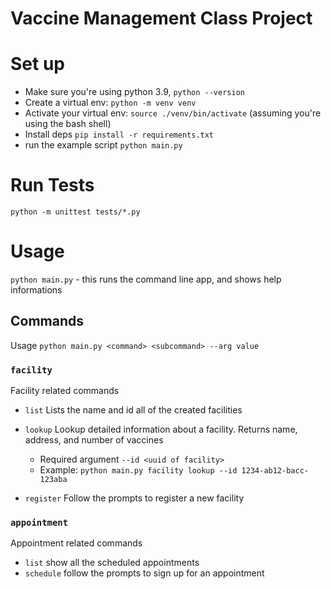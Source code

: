 # Vaccine Management Class Project

# Set up
* Make sure you're using python 3.9, `python --version`
* Create a virtual env: `python -m venv venv`
* Activate your virtual env: `source ./venv/bin/activate` (assuming you're using the bash shell)
* Install deps `pip install -r requirements.txt`
* run the example script `python main.py`

# Run Tests
`python -m unittest tests/*.py`

# Usage
`python main.py` - this runs the command line app, and shows help informations

## Commands
Usage `python main.py <command> <subcommand> --arg value`

### `facility`
Facility related commands
* `list`
Lists the name and id all of the created facilities


* `lookup` Lookup detailed information about a facility. Returns name, address, and number of vaccines
  * Required argument `--id <uuid of facility>`
  * Example: `python main.py facility lookup --id 1234-ab12-bacc-123aba`
* `register`
  Follow the prompts to register a new facility

### `appointment`
Appointment related commands
* `list` show all the scheduled appointments
* `schedule` follow the prompts to sign up for an appointment